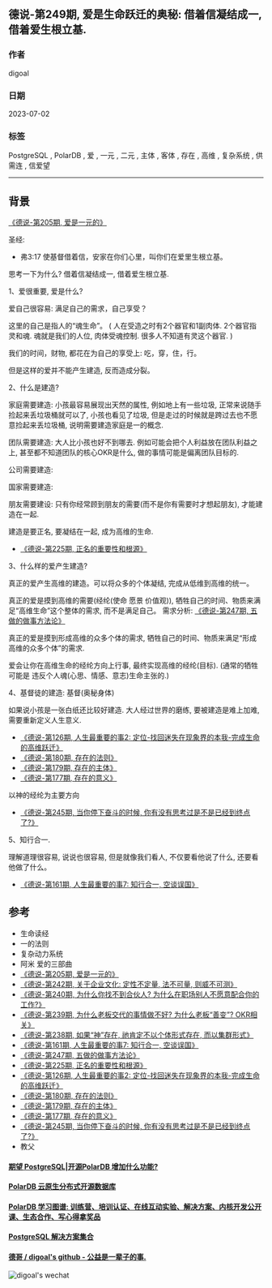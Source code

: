 ## 德说-第249期, 爱是生命跃迁的奥秘: 借着信凝结成一, 借着爱生根立基.   
                                                                
### 作者                                          
digoal                                          
                                          
### 日期                                          
2023-07-02                                      
                                          
### 标签                                          
PostgreSQL , PolarDB , 爱 , 一元 , 二元 , 主体 , 客体 , 存在 , 高维 , 复杂系统 , 供需连 , 信爱望         
                                          
----                                          
                                          
## 背景  
  
[《德说-第205期, 爱是一元的》](../202303/20230312_01.md)    
  
圣经:   
- 弗3:17 使基督借着信，安家在你们心里，叫你们在爱里生根立基。  
  
思考一下为什么? 借着信凝结成一, 借着爱生根立基.   
  
1、爱很重要, 爱是什么?   
  
爱自己很容易: 满足自己的需求，自己享受？  
  
这里的自己是指人的“魂生命”。 ( 人在受造之时有2个器官和1副肉体. 2个器官指灵和魂. 魂就是我们的人位, 肉体受魂控制. 很多人不知道有灵这个器官. )  
  
我们的时间，财物, 都花在为自己的享受上: 吃，穿，住，行。  
  
但是这样的爱并不能产生建造, 反而造成分裂。  
  
2、什么是建造?  
  
家庭需要建造: 小孩最容易展现出天然的属性, 例如地上有一些垃圾, 正常来说随手捡起来丢垃圾桶就可以了, 小孩也看见了垃圾, 但是走过的时候就是跨过去也不愿意捡起来丢垃圾桶, 说明需要建造家庭是一的概念.   
  
团队需要建造: 大人比小孩也好不到哪去. 例如可能会把个人利益放在团队利益之上, 甚至都不知道团队的核心OKR是什么, 做的事情可能是偏离团队目标的.   
  
公司需要建造:   
  
国家需要建造:   
  
朋友需要建设: 只有你经常顾到朋友的需要(而不是你有需要时才想起朋友), 才能建造在一起.  
  
建造是要正名, 要凝结在一起, 成为高维的生命.    
- [《德说-第225期, 正名的重要性和根源》](../202305/20230507_01.md)    
     
3、什么样的爱产生建造?   
  
真正的爱产生高维的建造。可以将众多的个体凝结, 完成从低维到高维的统一。  
  
真正的爱是摸到高维的需要(经纶(使命 愿景 价值观)), 牺牲自己的时间、物质来满足“高维生命”这个整体的需求, 而不是满足自己。    需求分析: [《德说-第247期, 五做的做事方法论》](../202306/20230622_02.md)    
  
真正的爱是摸到形成高维的众多个体的需求, 牺牲自己的时间、物质来满足“形成高维的众多个体”的需求.   
  
爱会让你在高维生命的经纶方向上行事, 最终实现高维的经纶(目标).   (通常的牺牲可能是 违反个人魂(心思、情感、意志)生命主张的.)      
  
  
4、基督徒的建造: 基督(奥秘身体)   
  
如果说小孩是一张白纸还比较好建造. 大人经过世界的磨练, 要被建造是难上加难, 需要重新定义人生意义.  
- [《德说-第126期, 人生最重要的事2: 定位-找回迷失在现象界的本我-完成生命的高维跃迁》](../202208/20220819_03.md)   
- [《德说-第180期, 存在的法则》](../202211/20221124_05.md)    
- [《德说-第179期, 存在的主体》](../202211/20221123_04.md)      
- [《德说-第177期, 存在的意义》](../202211/20221120_01.md)    
  
以神的经纶为主要方向  
- [《德说-第245期, 当你停下奋斗的时候, 你有没有思考过是不是已经到终点了?》](../202306/20230617_02.md)    
  
5、知行合一.  
  
理解道理很容易, 说说也很容易, 但是就像我们看人, 不仅要看他说了什么, 还要看他做了什么。  
- [《德说-第161期, 人生最重要的事7: 知行合一, 空谈误国》](../202210/20221021_01.md)    
    
## 参考  
- 生命读经  
- 一的法则   
- 复杂动力系统  
- 阿米 爱的三部曲  
- [《德说-第205期, 爱是一元的》](../202303/20230312_01.md)    
- [《德说-第242期, 关于企业文化: 定性不定量, 法不可量, 则威不可测》](../202306/20230616_01.md)    
- [《德说-第240期, 为什么你找不到合伙人? 为什么在职场别人不愿意配合你的工作?》](../202306/20230609_02.md)    
- [《德说-第239期, 为什么老板交代的事情做不好? 为什么老板“善变”? OKR相关》](../202306/20230609_01.md)    
- [《德说-第238期, 如果“神”存在, 祂肯定不以个体形式存在, 而以集群形式》](../202305/20230531_03.md)     
- [《德说-第161期, 人生最重要的事7: 知行合一, 空谈误国》](../202210/20221021_01.md)    
- [《德说-第247期, 五做的做事方法论》](../202306/20230622_02.md)    
- [《德说-第225期, 正名的重要性和根源》](../202305/20230507_01.md)    
- [《德说-第126期, 人生最重要的事2: 定位-找回迷失在现象界的本我-完成生命的高维跃迁》](../202208/20220819_03.md)   
- [《德说-第180期, 存在的法则》](../202211/20221124_05.md)    
- [《德说-第179期, 存在的主体》](../202211/20221123_04.md)      
- [《德说-第177期, 存在的意义》](../202211/20221120_01.md)    
- [《德说-第245期, 当你停下奋斗的时候, 你有没有思考过是不是已经到终点了?》](../202306/20230617_02.md)    
- 教父  
  
  
#### [期望 PostgreSQL|开源PolarDB 增加什么功能?](https://github.com/digoal/blog/issues/76 "269ac3d1c492e938c0191101c7238216")
  
  
#### [PolarDB 云原生分布式开源数据库](https://github.com/ApsaraDB "57258f76c37864c6e6d23383d05714ea")
  
  
#### [PolarDB 学习图谱: 训练营、培训认证、在线互动实验、解决方案、内核开发公开课、生态合作、写心得拿奖品](https://www.aliyun.com/database/openpolardb/activity "8642f60e04ed0c814bf9cb9677976bd4")
  
  
#### [PostgreSQL 解决方案集合](../201706/20170601_02.md "40cff096e9ed7122c512b35d8561d9c8")
  
  
#### [德哥 / digoal's github - 公益是一辈子的事.](https://github.com/digoal/blog/blob/master/README.md "22709685feb7cab07d30f30387f0a9ae")
  
  
![digoal's wechat](../pic/digoal_weixin.jpg "f7ad92eeba24523fd47a6e1a0e691b59")
  
